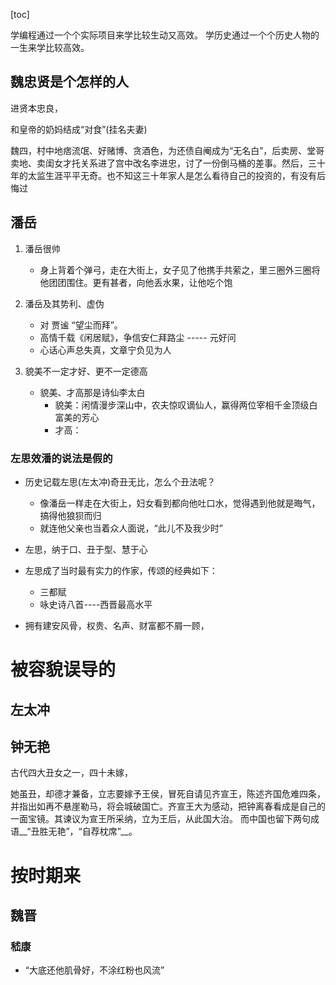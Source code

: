 [toc]

学编程通过一个个实际项目来学比较生动又高效。
学历史通过一个个历史人物的一生来学比较高效。


## 魏忠贤是个怎样的人
进贤本忠良，

和皇帝的奶妈结成“对食”(挂名夫妻)

魏四，村中地痞流氓、好赌博、贪酒色，为还债自阉成为“无名白”，后卖房、堂哥卖地、卖闺女才托关系进了宫中改名李进忠，讨了一份倒马桶的差事。然后，三十年的太监生涯平平无奇。也不知这三十年家人是怎么看待自己的投资的，有没有后悔过





## 潘岳

1. 潘岳很帅
	- 身上背着个弹弓，走在大街上，女子见了他携手共萦之，里三圈外三圈将他团团围住。更有甚者，向他丢水果，让他吃个饱


2. 潘岳及其势利、虚伪
	- 对 贾谧 “望尘而拜”。
	- 高情千载《闲居赋》，争信安仁拜路尘  ----- 元好问
	- 心话心声总失真，文章宁负见为人

3. 貌美不一定才好、更不一定德高
	- 貌美、才高那是诗仙李太白
		- 貌美：闲情漫步深山中，农夫惊叹谪仙人，赢得两位宰相千金顶级白富美的芳心
		- 才高：

### 左思效潘的说法是假的

- 历史记载左思(左太冲)奇丑无比，怎么个丑法呢？
	- 像潘岳一样走在大街上，妇女看到都向他吐口水，觉得遇到他就是晦气，搞得他狼狈而归
	- 就连他父亲也当着众人面说，“此儿不及我少时”

- 左思，纳于口、丑于型、慧于心


- 左思成了当时最有实力的作家，传颂的经典如下：
	- 三都赋
	- 咏史诗八首----西晋最高水平

- 拥有建安风骨，权贵、名声、财富都不屑一顾，


# 被容貌误导的

## 左太冲




## 钟无艳

古代四大丑女之一，四十未嫁，

她虽丑，却德才兼备，立志要嫁予王侯，冒死自请见齐宣王，陈述齐国危难四条，并指出如再不悬崖勒马，将会城破国亡。齐宣王大为感动，把钟离春看成是自己的一面宝镜。其谏议为宣王所采纳，立为王后，从此国大治。
而中国也留下两句成语__“丑胜无艳”，“自荐枕席”__。





# 按时期来

## 魏晋

### 嵇康

- “大底还他肌骨好，不涂红粉也风流”


